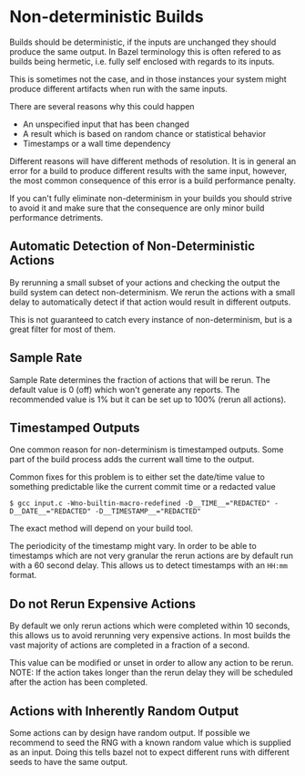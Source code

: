 # Non-deterministic Builds

Builds should be deterministic, if the inputs are unchanged they should produce the same output. In Bazel terminology this is often refered to as builds being hermetic, i.e. fully self enclosed with regards to its inputs.

This is sometimes not the case, and in those instances your system might produce different artifacts when run with the same inputs.

There are several reasons why this could happen

- An unspecified input that has been changed
- A result which is based on random chance or statistical behavior
- Timestamps or a wall time dependency

Different reasons will have different methods of resolution. It is in general an error for a build to produce different results with the same input, however, the most common consequence of this error is a build performance penalty.

If you can't fully eliminate non-determinism in your builds you should strive to avoid it and make sure that the consequence are only minor build performance detriments.

## Automatic Detection of Non-Deterministic Actions

By rerunning a small subset of your actions and checking the output the build system can detect non-determinism. We rerun the actions with a small delay to automatically detect if that action would result in different outputs.

This is not guaranteed to catch every instance of non-determinism, but is a great filter for most of them.

## Sample Rate

Sample Rate determines the fraction of actions that will be rerun. The default value is 0 (off) which won't generate any reports. The recommended value is 1% but it can be set up to 100% (rerun all actions).

## Timestamped Outputs

One common reason for non-determinism is timestamped outputs. Some part of the build process adds the current wall time to the output.

Common fixes for this problem is to either set the date/time value to something predictable like the current commit time or a redacted value

```console
$ gcc input.c -Wno-builtin-macro-redefined -D__TIME__="REDACTED" -D__DATE__="REDACTED" -D__TIMESTAMP__="REDACTED"
```

The exact method will depend on your build tool.

The periodicity of the timestamp might vary. In order to be able to timestamps which are not very granular the rerun actions are by default run with a 60 second delay. This allows us to detect timestamps with an `HH:mm` format.

## Do not Rerun Expensive Actions

By default we only rerun actions which were completed within 10 seconds, this allows us to avoid rerunning very expensive actions. In most builds the vast majority of actions are completed in a fraction of a second.

This value can be modified or unset in order to allow any action to be rerun. NOTE: If the action takes longer than the rerun delay they will be scheduled after the action has been completed.

## Actions with Inherently Random Output

Some actions can by design have random output. If possible we recommend to seed the RNG with a known random value which is supplied as an input. Doing this tells bazel not to expect different runs with different seeds to have the same output.

